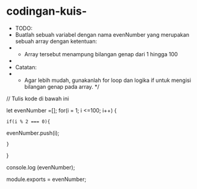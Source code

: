 # codingan-kuis-

 * TODO:
 * Buatlah sebuah variabel dengan nama evenNumber yang merupakan sebuah array dengan ketentuan:
 *   - Array tersebut menampung bilangan genap dari 1 hingga 100
 *
 * Catatan:
 *   - Agar lebih mudah, gunakanlah for loop dan logika if untuk mengisi bilangan genap pada array.
 */

// Tulis kode di bawah ini



let evenNumber =[];
for(i = 1; i <=100; i++) {

    if(i % 2 === 0){

   evenNumber.push(i);

    }
}

console.log (evenNumber);

module.exports = evenNumber;
